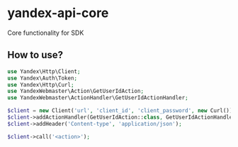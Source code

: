 yandex-api-core
===============
Core functionality for SDK

How to use?
-----------
```php
use Yandex\Http\Client;
use Yandex\Auth\Token;
use Yandex\Http\Curl;
use YandexWebmaster\Action\GetUserIdAction;
use YandexWebmaster\ActionHandler\GetUserIdActionHandler;

$client = new Client('url', 'client_id', 'client_password', new Curl());
$client->addActionHandler(GetUserIdAction::class, GetUserIdActionHandler::class);
$client->addHeader('Content-type', 'application/json');

$client->call('<action>');
```